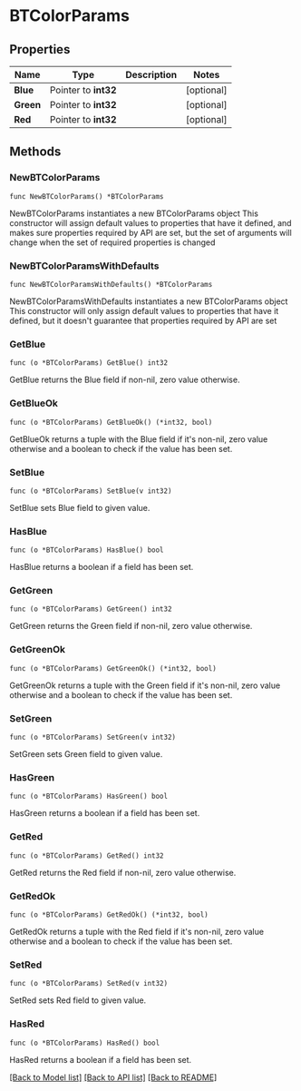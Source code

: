 # BTColorParams

## Properties

Name | Type | Description | Notes
------------ | ------------- | ------------- | -------------
**Blue** | Pointer to **int32** |  | [optional] 
**Green** | Pointer to **int32** |  | [optional] 
**Red** | Pointer to **int32** |  | [optional] 

## Methods

### NewBTColorParams

`func NewBTColorParams() *BTColorParams`

NewBTColorParams instantiates a new BTColorParams object
This constructor will assign default values to properties that have it defined,
and makes sure properties required by API are set, but the set of arguments
will change when the set of required properties is changed

### NewBTColorParamsWithDefaults

`func NewBTColorParamsWithDefaults() *BTColorParams`

NewBTColorParamsWithDefaults instantiates a new BTColorParams object
This constructor will only assign default values to properties that have it defined,
but it doesn't guarantee that properties required by API are set

### GetBlue

`func (o *BTColorParams) GetBlue() int32`

GetBlue returns the Blue field if non-nil, zero value otherwise.

### GetBlueOk

`func (o *BTColorParams) GetBlueOk() (*int32, bool)`

GetBlueOk returns a tuple with the Blue field if it's non-nil, zero value otherwise
and a boolean to check if the value has been set.

### SetBlue

`func (o *BTColorParams) SetBlue(v int32)`

SetBlue sets Blue field to given value.

### HasBlue

`func (o *BTColorParams) HasBlue() bool`

HasBlue returns a boolean if a field has been set.

### GetGreen

`func (o *BTColorParams) GetGreen() int32`

GetGreen returns the Green field if non-nil, zero value otherwise.

### GetGreenOk

`func (o *BTColorParams) GetGreenOk() (*int32, bool)`

GetGreenOk returns a tuple with the Green field if it's non-nil, zero value otherwise
and a boolean to check if the value has been set.

### SetGreen

`func (o *BTColorParams) SetGreen(v int32)`

SetGreen sets Green field to given value.

### HasGreen

`func (o *BTColorParams) HasGreen() bool`

HasGreen returns a boolean if a field has been set.

### GetRed

`func (o *BTColorParams) GetRed() int32`

GetRed returns the Red field if non-nil, zero value otherwise.

### GetRedOk

`func (o *BTColorParams) GetRedOk() (*int32, bool)`

GetRedOk returns a tuple with the Red field if it's non-nil, zero value otherwise
and a boolean to check if the value has been set.

### SetRed

`func (o *BTColorParams) SetRed(v int32)`

SetRed sets Red field to given value.

### HasRed

`func (o *BTColorParams) HasRed() bool`

HasRed returns a boolean if a field has been set.


[[Back to Model list]](../README.md#documentation-for-models) [[Back to API list]](../README.md#documentation-for-api-endpoints) [[Back to README]](../README.md)


